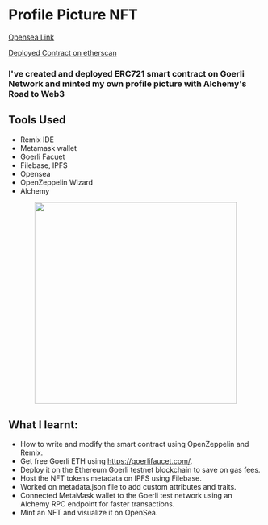 # Profile Picture NFT

[Opensea Link](https://testnets.opensea.io/assets/goerli/0xaa8f0ec54c2e1656e4b81de4216fb146c23886f5/1)

[Deployed Contract on etherscan](https://goerli.etherscan.io/address/0x3964df30402799b07ed37fed60c83ad250943a9f)

 ### I've created and deployed ERC721 smart contract on Goerli Network and minted my own profile picture with Alchemy's Road to Web3
 
## Tools Used

- Remix IDE
- Metamask wallet
- Goerli Facuet
- Filebase, IPFS
- Opensea
- OpenZeppelin Wizard
- Alchemy

<p align="center" >
<img src = "https://user-images.githubusercontent.com/59679281/206873495-e6e9a7b7-1118-48ae-9ab8-7622c6802dc5.png" height="400px"> 
</p>

## What I learnt:

- How to write and modify the smart contract using OpenZeppelin and Remix.
- Get free Goerli ETH using https://goerlifaucet.com/.
- Deploy it on the Ethereum Goerli testnet blockchain to save on gas fees.
- Host the NFT tokens metadata on IPFS using Filebase.
- Worked on metadata.json file to add custom attributes and traits.
- Connected MetaMask wallet to the Goerli test network using an Alchemy RPC endpoint for faster transactions.
- Mint an NFT and visualize it on OpenSea.
